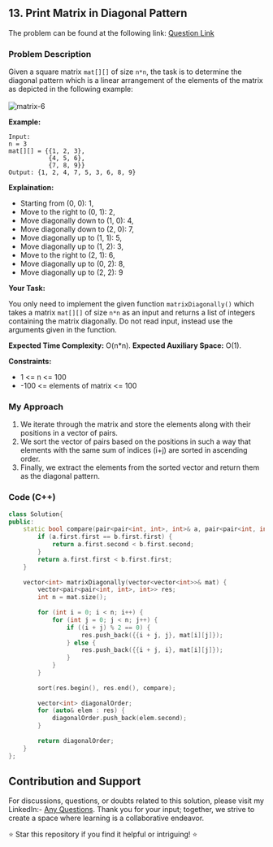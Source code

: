 ## 13. Print Matrix in Diagonal Pattern

The problem can be found at the following link: [Question Link](https://www.geeksforgeeks.org/problems/print-matrix-in-diagonal-pattern/1)

### Problem Description

Given a square matrix `mat[][]` of size `n*n`, the task is to determine the diagonal pattern which is a linear arrangement of the elements of the matrix as depicted in the following example:
<br/>
<br/>
![matrix-6](https://github.com/Hunterdii/GeeksforGeeks-POTD/assets/124852522/711ce360-6e07-4bfb-9ad3-d97ecba15427)

**Example:**
```
Input:
n = 3
mat[][] = {{1, 2, 3},
           {4, 5, 6},
           {7, 8, 9}}
Output: {1, 2, 4, 7, 5, 3, 6, 8, 9}
```

**Explaination:**
- Starting from (0, 0): 1,
- Move to the right to (0, 1): 2,
- Move diagonally down to (1, 0): 4,
- Move diagonally down to (2, 0): 7,
- Move diagonally up to (1, 1): 5,
- Move diagonally up to (1, 2): 3,
- Move to the right to (2, 1): 6,
- Move diagonally up to (0, 2): 8,
- Move diagonally up to (2, 2): 9

**Your Task:**

You only need to implement the given function `matrixDiagonally()` which takes a matrix `mat[][]` of size `n*n` as an input and returns a list of integers containing the matrix diagonally. Do not read input, instead use the arguments given in the function.

**Expected Time Complexity:** O(n*n).
**Expected Auxiliary Space:** O(1).

**Constraints:**
- 1 <= n <= 100
- -100 <= elements of matrix <= 100

### My Approach

1. We iterate through the matrix and store the elements along with their positions in a vector of pairs.
2. We sort the vector of pairs based on the positions in such a way that elements with the same sum of indices (i+j) are sorted in ascending order.
3. Finally, we extract the elements from the sorted vector and return them as the diagonal pattern.

### Code (C++)

```cpp
class Solution{
public:
    static bool compare(pair<pair<int, int>, int>& a, pair<pair<int, int>, int>& b) {
        if (a.first.first == b.first.first) {
            return a.first.second < b.first.second;
        }
        return a.first.first < b.first.first;
    }
    
    vector<int> matrixDiagonally(vector<vector<int>>& mat) {
        vector<pair<pair<int, int>, int>> res;
        int n = mat.size();
        
        for (int i = 0; i < n; i++) {
            for (int j = 0; j < n; j++) {
                if ((i + j) % 2 == 0) {
                    res.push_back({{i + j, j}, mat[i][j]});
                } else {
                    res.push_back({{i + j, i}, mat[i][j]});
                }
            }
        }
        
        sort(res.begin(), res.end(), compare);
        
        vector<int> diagonalOrder;
        for (auto& elem : res) {
            diagonalOrder.push_back(elem.second);
        }
        
        return diagonalOrder;
    }
};
```
## Contribution and Support
For discussions, questions, or doubts related to this solution, please visit my LinkedIn:- [Any Questions](https://www.linkedin.com/in/het-patel-8b110525a/). 
Thank you for your input; together, we strive to create a space where learning is a collaborative endeavor.

⭐ Star this repository if you find it helpful or intriguing! ⭐
